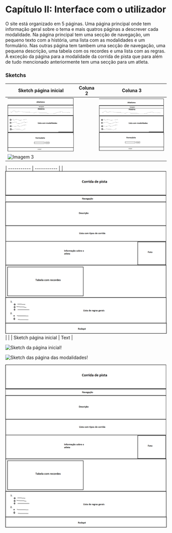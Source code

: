 # Capítulo II: Interface com o utilizador

O site está organizado em 5 páginas. Uma página principal onde tem informação geral sobre o tema e mais quatros páginas a descrever cada modalidade.
Na página principal tem uma secção de navegação, um pequeno texto com a história, uma lista com as modalidades e um formulário.
Nas outras página tem tambem uma secção de navegação, uma pequena descrição, uma tabela com os recordes e uma lista com as regras. À exceção da página para a modalidade da corrida de
pista que para além de tudo mencionado anteriormente tem uma secção para um atleta.

### Sketchs

| Sketch página inicial     | Coluna 2       | Coluna 3       |
| -------------- | -------------- | -------------- |
|![Imagem 1](https://github.com/inf23tig04/inf23tig04/blob/main/rel/imagens/Sketch_main.jpg)| | ![Imagem 2](https://github.com/inf23tig04/inf23tig04/blob/main/rel/imagens/Sketch_main.jpg) | 
| ![Imagem 3](link_da_imagem_4) |


| ----------- | ----------- |
| ![Sketch da página da modalidade 'Corrida de pista'!](https://github.com/inf23tig04/inf23tig04/blob/main/rel/imagens/Sketch_corrida.png)|        |
| Sketch página inicial    | Text        |

![Sketch da página inicial!]()

![Sketch das página das modalidades!]()

![Sketch da página da modalidade 'Corrida de pista'!](https://github.com/inf23tig04/inf23tig04/blob/main/rel/imagens/Sketch_corrida.png)
